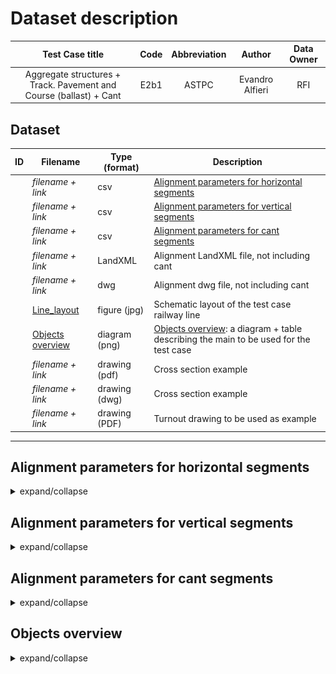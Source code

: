 # Dataset description


|       Test Case title     | Code | Abbreviation | Author | Data Owner |
|:-------------------------:|:----:|:------------:|:------:| :---------:|
|  Aggregate structures + Track. Pavement and Course (ballast) + Cant | E2b1 | ASTPC | Evandro Alfieri | RFI |

## Dataset

| ID | Filename                                                        | Type (format)  | Description                               |
|----|-----------------------------------------------------------------|----------------|-------------------------------------------|
|    | *filename + link*                                               | csv            | [Alignment parameters for horizontal segments](#Alignment-parameters-for-horizontal-segments) |
|    | *filename + link*                                               | csv            | [Alignment parameters for vertical segments](#Alignment-parameters-for-vertical-segments) |
|    | *filename + link*                                               | csv            | [Alignment parameters for cant segments](#Alignment-parameters-for-cant-segments) |
|    | *filename + link*                                               | LandXML        | Alignment LandXML file, not including cant  |
|    | *filename + link*                                               | dwg            | Alignment dwg file, not including cant  |
|    | [Line_layout](./Line_layout.jpg)                                | figure (jpg)   | Schematic layout of the test case railway line |
|    | [Objects overview](./ObjectsOverview.png)         | diagram (png)  | [Objects overview](#Objects-overview): a diagram + table describing the main to be used for the test case |
|    | *filename + link*                                               | drawing (pdf)  | Cross section example |
|    | *filename + link*                                               | drawing (dwg)  | Cross section example |
|    | *filename + link*                                               | drawing (PDF)  | Turnout drawing to be used as example |

---

## Alignment parameters for horizontal segments

<details><summary>expand/collapse</summary>

The meaning of the columns in the spreadsheet for the Horizontal Alignment is explained below (from left to right). **Please note** that *Spiral* is equal to *Clothoid* in the Point Type:

1. **Element type**:
    - Linear = straight line
    - Clothoid = transition curve used in Italy
    - Circular = arc curve
2. **Point Type** (start)
    - TS tangent to spiral 
    - SC spiral to curve 
    - CS curve to spiral 
    - ST spiral to tangent
    - SS spiral spiral
    - START starting point 
    - END ending point
3. **Station**: defines the point distance from the origin on the horizontal projection
4. **Start northing**: defines the start coordinate North
5. **Start easting**: defines the start coordinate East
6. **Start direction**: defines the Azimuth of the start point
7. **Point Type** (end): same as Point Type (start)
8. **End northing**: defines the end coordinate North
9. **End easting**: defines the end coordinate East
10. **End direction**: defines the Azimuth of the end point
11. **Length**: defines the length of the element (segment) on the horizontal projection
12. **Radius**: defines the Radius of the segment, only for “circular arc curve”

**NOTE**:
- All distances are in meters
- All angles are in gradian
- All the coordinates are defined using the UTM Coordinate System
- The radius is considered positive when the curve is to the right, and negative when it is to the left

#### Data snippet

![alt text](./Horizontal%20alignment%20image.png)

![alt text](./Horizontal%20alignment%20table.png)

</details>

## Alignment parameters for vertical segments

<details><summary>expand/collapse</summary>
The meaning of the columns in the spreadsheet for the Vertical Alignment is explained below (from left to right):

1. **Element type**:
    - Linear = straight line
    - Circular = arc curve
2. **Point Type** (start):
    - VPC Vertical point of curvature 
    - VPT Vertical point of tangency 
    - START point of beginning 
    - END point of ending
3. **Start Station**: defines the point distance from the origin, on the horizontal projection
4. **Start Elevation**: defines the start elevation:
5. **Start Gradient**: defines the Zenith angle of the start point
6. **Point Type** (end): same as Pont Type (start)
7. **End Station**: defines the point distance from the origin, on the horizontal projection
8. **End Elevation**: defines the end elevation:
9. **End Gradient**: defines the Zenith angle of the end point
10. **R**: defines the vertical circular radius of the segment.

**NOTE**:
- All distances are in meters
- All angles are in gradian
- The radius (**R**) is considered positive when the curve is convex, and negative when it is concave

#### Data snippet

![alt text](./Vertical%20alignment%20image.png)

![alt text](./Vertical%20alignment%20table.png)

</details>

## Alignment parameters for cant segments

<details><summary>expand/collapse</summary>
The meaning of the columns in the spreadsheet for the Cant Alignment is explained below (from left to right). **Please note** that *Spiral* is equal to *Clothoid* in the Point Type:

1. **Type**: is the type of point
    - TS tangent to spiral 
    - SC spiral to curve 
    - CS curve to spiral 
    - ST spiral to tangent
    - SS spiral spiral
    - START starting point 
    - END ending point
2. **Station**: defines the point distance from the origin, on the horizontal projection
3. **Speed**: parameter used to calculate cant (may be used used for validation)
4. **Radius**: the radius of the curve that, in the horizontal alignment, starts/ends in that station point
5. **Transition**: the type of transition curve that, in the horizontal alignment, stays between that station point and the next one
6. **Applied cant**: in a cross-section plane, orthogonal to the track axis, it is the difference in height (h<sub>t</sub> in the picture below) between two points, of the track plane, that have a conventional distance between them of 1500 mm. The cant is always applied to the external rail (the furthest rail from the center or the curve). Cant measure is positive because the external rail of a track is always higher than the internal rail.

![alt text](./Cant-CantAngle.png)

**NOTE**:
- In Italy, only straight line is used for cant segment
- All distances are in meters, except the Cant that is in millimetres
- All angles are in gradian
- Speed is in kilometres per hour (km/h)
- The radius (**R**) is considered positive when the curve is to the right, and negative when it is to the left


#### Data snippet

![alt text](./Cant%20alignment%20image.jpg)

![alt text](./Cant%20alignment%20table.png)

</details>

## Objects overview

<details><summary>expand/collapse</summary>
The picture captures main objects and relationships to be present in the IFC file

![alt text](./ObjectsOverview.png)

The table lists the direct attributes of the above mentioned objects

| Entity                 | Name                                | Description                | ObjectType | PredefinedType        | CompositionType | NOTE                  |
|------------------------|-------------------------------------|----------------------------|------------|-----------------------|-----------------|-----------------------|
| IfcSite                | Sito                                | $                          | $          | $                     | na              |                       |
| IfcRailway             | Foligno                             | LO1336                     | Località   | USERDEFINED           | ELEMENT         |                       |
| IfcTypeObject          | Binari di corsa (Contenitore)       | $                          | $          | $                     | na              |                       |
| IfcGroup               | Binari di corsa di Foligno          | LO1336-BC                  | $          | $                     | na              | isTypedBy             |
| IfcFacilityPart        | Binario IV dispari - Orte Falconara | LO1336-BC-BC01             | $          | TRACKSTRUCTURE        | na              |                       |
| IfcTypeObject          | Deviatoi/Intersezioni (Contenitore) | $                          | $          | $                     | na              |                       |
| IfcGroup               | Deviatoi                            | LO1336-BC-BC01-DEV         | $          | $                     | na              | isTypedBy             |
| IfcTypeObject          | Rotaie (Contenitore)                | $                          | $          | $                     | na              |                       |
| IfcGroup               | Rotaie                              | LO1336-BC-BC01-ROT         | $          | $                     | na              | isTypedBy             |
| IfcTypeObject          | Massicciata (Contenitore)           | $                          | $          | $                     | na              |                       |
| IfcGroup               | Massicciata                         | LO1336-BC-BC01-MAS         | $          | $                     | na              | isTypedBy             |
| IfcTypeObject          | Traverse (Contenitore)              | $                          | $          | $                     | na              |                       |
| IfcGroup               | Traverse                            | LO1336-BC-BC01-TRA         | $          | $                     | na              | isTypedBy             |
| IfcActuatorType        | Manovra deviatoio                   | $                          | $          | $                     | na              |                       |
| IfcActuator            | Cassa di manovra CM04               | LO1336-BC-BC01-DEV-D02-MD1 | $          | $                     | na              | isTypedBy             |
| IfcElementAssembly     | DEVIAT.EL. 7A + 9                   | LO1336-BC-BC01-DEV-D02     | $          | TURNOUTPANEL          | na              |                       |
| IfcRail                | Telaio                              | $                          | $          | RAIL                  | na              |                       |
| IfcRail                | Controrotaie                        | $                          | $          | CHECKRAIL             | na              |                       |
| IfcFastener            | Giunti                              | $                          | $          | WELD                  | na              |                       |
| IfcTrackElement        | Cuore                               | $                          | $          | FROG                  | na              |                       |
| IfcTrackElement        | Traverse e attacchi                 | $                          | $          | SLEEPER               | na              |                       |
| IfcCourseType          | Segmento di massicciata             | $                          | $          | $                     | na              |                       |
| IfcCourse              | Segmento di massicciata M01         | LO1336-BC-BC01-MAS-M01     | $          | BALLASTBED            | na              | isTypedBy             |
| IfcCourse              | Segmento di massicciata M02         | LO1336-BC-BC01-MAS-M02     | $          | BALLASTBED            | na              | isTypedBy             |
| IfcTypeObject          | Segmento di rotaia                  | $                          | $          | $                     | na              |                       |
| IfcGroup               | Segmento di rotaia R01              | LO1336-BC-BC01-ROT-R01     | $          | $                     | na              | isTypedBy             |
| IfcRail                | Rotaia 01 DX                        | $                          | $          | RAIL                  | na              |                       |
| IfcRail                | Rotaia 01 SX                        | $                          | $          | RAIL                  | na              |                       |
| IfcGroup               | Segmento di rotaia R02              | LO1336-BC-BC01-ROT-R02     | $          | $                     | na              | isTypedBy             |
| IfcRail                | Rotaia 02 DX                        | $                          | $          | RAIL                  | na              |                       |
| IfcRail                | Rotaia 02 SX                        | $                          | $          | RAIL                  | na              |                       |
| IfcGroup               | Segmento di rotaia R03              | LO1336-BC-BC01-ROT-R03     | $          | $                     | na              | isTypedBy             |
| IfcRail                | Rotaia 03 DX                        | $                          | $          | RAIL                  | na              |                       |
| IfcRail                | Rotaia 03 SX                        | $                          | $          | RAIL                  | na              |                       |
| IfcTypeObject          | Segmento di traverse                | $                          | $          | $                     | na              |                       |
| IfcGroup               | Segmento di traverse T01            | LO1336-BC-BC01-TRA-T01     | $          | $                     | na              | isTypedBy             |
| IfcGroup               | Segmento di traverse T02            | LO1336-BC-BC01-TRA-T02     | $          | $                     | na              | isTypedBy             |
| IfcGroup               | Segmento di traverse T03            | LO1336-BC-BC01-TRA-T03     | $          | $                     | na              | isTypedBy             |
| IfcTrackElement        | Traversa NNNN                       | $                          | $          | SLEEPER               | na              | NNNN indicates number |
| _____________________  | _____________________               | _____________________      | _______    | _____________________ | na              | _____________________ |
| IfcAlignment           | Alignment 1                         | $                          | $          | $                     | na              |                       |
| IfcAlignment           | Alignment 2                         | $                          | $          | $                     | na              |                       |
| IfcAlignmentHorizontal | Horizontal 1                        | $                          | $          | na                    | na              |                       |
| IfcAlignmentVertical   | Vertical 1                          | $                          | $          | na                    | na              |                       |
| IfcAlignmentCant       | Cant 1                              | $                          | $          | na                    | na              |                       |
| IfcAlignmentHorizontal | Horizontal 2                        | $                          | $          | na                    | na              |                       |
| IfcAlignmentVertical   | Vertical 2                          | $                          | $          | na                    | na              |                       |

</details>
